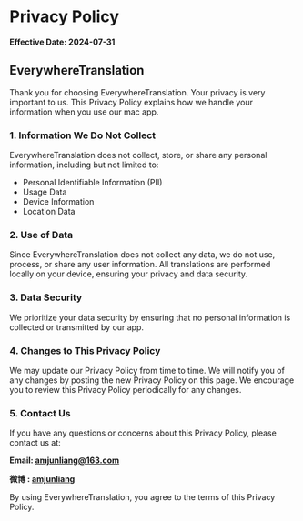 # Privacy Policy

**Effective Date:  2024-07-31**

## EverywhereTranslation

Thank you for choosing EverywhereTranslation. Your privacy is very important to us. This Privacy Policy explains how we handle your information when you use our mac app.

### 1. Information We Do Not Collect

EverywhereTranslation does not collect, store, or share any personal information, including but not limited to:

- Personal Identifiable Information (PII)
- Usage Data
- Device Information
- Location Data

### 2. Use of Data

Since EverywhereTranslation does not collect any data, we do not use, process, or share any user information. All translations are performed locally on your device, ensuring your privacy and data security.

### 3. Data Security

We prioritize your data security by ensuring that no personal information is collected or transmitted by our app. 
### 4. Changes to This Privacy Policy

We may update our Privacy Policy from time to time. We will notify you of any changes by posting the new Privacy Policy on this page. We encourage you to review this Privacy Policy periodically for any changes.

### 5. Contact Us

If you have any questions or concerns about this Privacy Policy, please contact us at:

**Email: [amjunliang@163.com](mailto:amjunliang@163.com)**

**微博 : [amjunliang](https://weibo.com/u/3033990037)**

By using EverywhereTranslation, you agree to the terms of this Privacy Policy.

